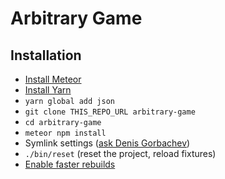 # Arbitrary Game

## Installation

* [Install Meteor](https://www.meteor.com/install)
* [Install Yarn](https://yarnpkg.com/en/docs/install)
* `yarn global add json`
* `git clone THIS_REPO_URL arbitrary-game`
* `cd arbitrary-game`
* `meteor npm install`
* Symlink settings ([ask Denis Gorbachev](mailto:denis.d.gorbachev@gmail.com))
* `./bin/reset` (reset the project, reload fixtures)
* [Enable faster rebuilds](https://github.com/meteor/docs/blob/version-NEXT/long-form/file-change-watcher-efficiency.md)
